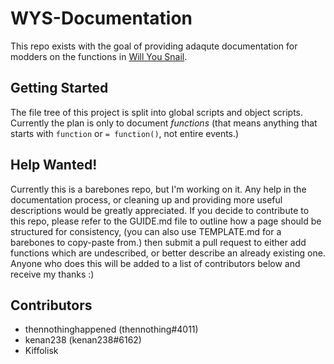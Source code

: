 # WYS-Documentation
 This repo exists with the goal of providing adaqute documentation for modders on the functions in [Will You Snail](https://store.steampowered.com/app/1115050/Will_You_Snail/).

## Getting Started
 The file tree of this project is split into global scripts and object scripts. Currently the plan is only to document *functions* (that means anything that starts with `function` or `= function()`, not entire events.)

## Help Wanted!
 Currently this is a barebones repo, but I'm working on it.
 Any help in the documentation process, or cleaning up and providing more useful descriptions would be greatly appreciated.
 If you decide to contribute to this repo, please refer to the GUIDE.md file to outline how a page should be structured for consistency, (you can also use TEMPLATE.md for a barebones to copy-paste from.) then submit a pull request to either add functions which are undescribed, or better describe an already existing one. Anyone who does this will be added to a list of contributors below and receive my thanks :)

## Contributors
 - thennothinghappened (thennothing#4011)
 - kenan238 (kenan238#6162)
 - Kiffolisk
